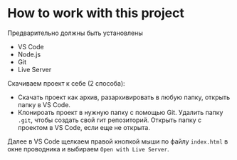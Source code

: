 # How to work with this project

Предварительно должны быть установлены 
+ VS Code
+ Node.js
+ Git
+ Live Server

Скачиваем проект к себе (2 способа):
+ Скачать проект как архив, разархивировать в любую папку, открыть папку в VS Code.
+ Клонироать проект в нужную папку с помощью Git. Удалить папку `.git`, чтобы создать свой гит репозиторий. Открыть папку с проектом в VS Code, если еще не открыта.

Далее в VS Code щелкаем правой кнопкой мыши по файлу `index.html` в окне проводника и выбираем `Open with Live Server`.